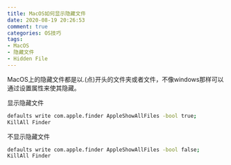 ```yaml
---
title: MacOS如何显示隐藏文件
date: 2020-08-19 20:26:53
comment: true
categories: OS技巧
tags:
- MacOS
- 隐藏文件
- Hidden File
---
```


MacOS上的隐藏文件都是以.(点)开头的文件夹或者文件，不像windows那样可以通过设置属性来使其隐藏。
<!--more-->
显示隐藏文件
``` bash
defaults write com.apple.finder AppleShowAllFiles -bool true;
KillAll Finder
```

不显示隐藏文件
``` bash
defaults write com.apple.finder AppleShowAllFiles -bool false;
KillAll Finder
```